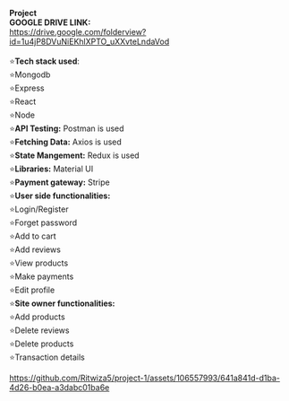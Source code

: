 <b>Project</b> <br>
<b>GOOGLE DRIVE LINK:</b> <br>
https://drive.google.com/folderview?id=1u4jP8DVuNiEKhlXPTO_uXXvteLndaVod
<br>
<br>
⭐<b>Tech stack used</b>: <br>
     ⭐Mongodb<br>
     ⭐Express<br>
     ⭐React<br>
     ⭐Node<br>
⭐<b>API Testing:</b>  Postman is used<br>
⭐<b>Fetching Data:</b>  Axios is used<br>
⭐<b>State Mangement:</b>  Redux is used<br>
⭐<b>Libraries:</b>  Material UI<br>
⭐<b>Payment gateway:</b>  Stripe<br>
⭐<b>User side functionalities:</b><br>
     ⭐Login/Register<br>
     ⭐Forget password<br>
     ⭐Add to cart<br>
     ⭐Add reviews<br>
     ⭐View products<br>
     ⭐Make payments<br>
     ⭐Edit profile<br>
⭐<b>Site owner functionalities:</b><br>
⭐Add products<br>
⭐Delete reviews<br>
⭐Delete products<br>
⭐Transaction details<br>






https://github.com/Ritwiza5/project-1/assets/106557993/641a841d-d1ba-4d26-b0ea-a3dabc01ba6e
